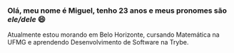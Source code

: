 ### Olá, meu nome é Miguel, tenho 23 anos e meus pronomes são *ele/dele* :smile:

Atualmente estou morando em Belo Horizonte, cursando Matemática na UFMG e aprendendo Desenvolvimento de Software na Trybe.

<!--
**miguel-miguelito/miguel-miguelito** is a ✨ _special_ ✨ repository because its `README.md` (this file) appears on your GitHub profile.

Here are some ideas to get you started:

- 🔭 I’m currently working on ...
- 🌱 I’m currently learning ...
- 👯 I’m looking to collaborate on ...
- 🤔 I’m looking for help with ...
- 💬 Ask me about ...
- 📫 How to reach me: ...
- 😄 Pronouns: ...
- ⚡ Fun fact: ...
-->
